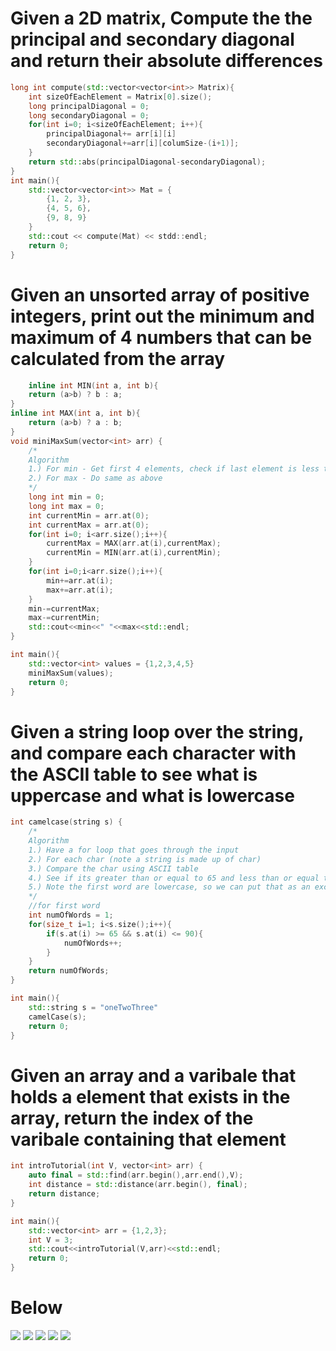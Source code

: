 # Given a 2D matrix, Compute the the principal and secondary diagonal and return their absolute differences

```C++
long int compute(std::vector<vector<int>> Matrix){
    int sizeOfEachElement = Matrix[0].size();
    long principalDiagonal = 0;
    long secondaryDiagonal = 0;
    for(int i=0; i<sizeOfEachElement; i++){
        principalDiagonal+= arr[i][i]
        secondaryDiagonal+=arr[i][columSize-(i+1)];
    }
    return std::abs(principalDiagonal-secondaryDiagonal);
}
int main(){
    std::vector<vector<int>> Mat = {
        {1, 2, 3},
        {4, 5, 6},
        {9, 8, 9}
    }
    std::cout << compute(Mat) << stdd::endl;
    return 0;
}
```

# Given an unsorted array of positive integers, print out the minimum and maximum of 4 numbers that can be calculated from the array
```C++
    inline int MIN(int a, int b){
    return (a>b) ? b : a;
}
inline int MAX(int a, int b){
    return (a>b) ? a : b;
}
void miniMaxSum(vector<int> arr) {
    /*
    Algorithm
    1.) For min - Get first 4 elements, check if last element is less than any, then change
    2.) For max - Do same as above
    */
    long int min = 0;
    long int max = 0;
    int currentMin = arr.at(0);
    int currentMax = arr.at(0);
    for(int i=0; i<arr.size();i++){
        currentMax = MAX(arr.at(i),currentMax);
        currentMin = MIN(arr.at(i),currentMin);
    }
    for(int i=0;i<arr.size();i++){
        min+=arr.at(i);
        max+=arr.at(i);
    }
    min-=currentMax;
    max-=currentMin;
    std::cout<<min<<" "<<max<<std::endl;
}

int main(){
    std::vector<int> values = {1,2,3,4,5}
    miniMaxSum(values);
    return 0;
}
```

# Given a string loop over the string, and compare each character with the ASCII table to see what is uppercase and what is lowercase

```C++
int camelcase(string s) {
    /*
    Algorithm
    1.) Have a for loop that goes through the input
    2.) For each char (note a string is made up of char)
    3.) Compare the char using ASCII table
    4.) See if its greater than or equal to 65 and less than or equal to 90 as 65 is capital A and 90 is capital Z
    5.) Note the first word are lowercase, so we can put that as an exception
    */
    //for first word
    int numOfWords = 1;
    for(size_t i=1; i<s.size();i++){
        if(s.at(i) >= 65 && s.at(i) <= 90){
            numOfWords++;
        }
    }
    return numOfWords;
}

int main(){
    std::string s = "oneTwoThree"
    camelCase(s);
    return 0;
}
```
# Given an array and a varibale that holds a element that exists in the array, return the index of the varibale containing that element

```C++
int introTutorial(int V, vector<int> arr) {
    auto final = std::find(arr.begin(),arr.end(),V);
    int distance = std::distance(arr.begin(), final);
    return distance;
}

int main(){
    std::vector<int> arr = {1,2,3};
    int V = 3;
    std::cout<<introTutorial(V,arr)<<std::endl;
    return 0;
}
```

# Below
<img src="./assets/GridLandMetro/1.png">
<img src="./assets/GridLandMetro/2.png">
<img src="./assets/GridLandMetro/3.png">
<img src="./assets/GridLandMetro/4.png">
<img src="./assets/GridLandMetro/5.png">
